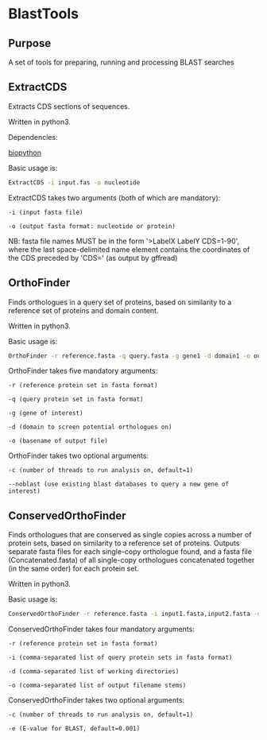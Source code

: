 # BlastTools
## Purpose
A set of tools for preparing, running and processing BLAST searches 
## ExtractCDS
Extracts CDS sections of sequences.

Written in python3.  

Dependencies:

[biopython](https://github.com/biopython/biopython.github.io/)

Basic usage is:
```bash
ExtractCDS -i input.fas -o nucleotide
```
ExtractCDS takes two arguments (both of which are mandatory):

	-i (input fasta file)

	-o (output fasta format: nucleotide or protein)

NB: fasta file names MUST be in the form '>LabelX LabelY CDS=1-90', where the last space-delimited name element contains the coordinates of the CDS preceded by 'CDS=' (as output by gffread)
## OrthoFinder
Finds orthologues in a query set of proteins, based on similarity to a reference set of proteins and domain content.

Written in python3.

Basic usage is:
```bash
OrthoFinder -r reference.fasta -q query.fasta -g gene1 -d domain1 -o outputname
```
OrthoFinder takes five mandatory arguments:

	-r (reference protein set in fasta format)

	-q (query protein set in fasta format)

	-g (gene of interest)

	-d (domain to screen potential orthologues on)

	-o (basename of output file)

OrthoFinder takes two optional arguments:

	-c (number of threads to run analysis on, default=1)

	--noblast (use existing blast databases to query a new gene of interest)

## ConservedOrthoFinder
Finds orthologues that are conserved as single copies across a number of protein sets, based on similarity to a reference set of proteins. Outputs separate fasta files for each single-copy orthologue found, and a fasta file (Concatenated.fasta) of all single-copy orthologues concatenated together (in the same order) for each protein set.

Written in python3.

Basic usage is:
```bash
ConservedOrthoFinder -r reference.fasta -i input1.fasta,input2.fasta -d directory1,directory2 -o output1,output2
```
ConservedOrthoFinder takes four mandatory arguments:

	-r (reference protein set in fasta format)

	-i (comma-separated list of query protein sets in fasta format)

	-d (comma-separated list of working directories)

	-o (comma-separated list of output filename stems)

ConservedOrthoFinder takes two optional arguments:

	-c (number of threads to run analysis on, default=1)

	-e (E-value for BLAST, default=0.001)

